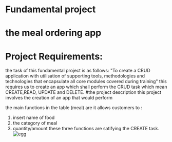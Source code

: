 # Fundamental project
# the meal ordering app

# Project Requirements:
the task of this fundamental project is as follows:
"To create a CRUD application with utilisation of supporting tools,
methodologies and technologies that encapsulate all core modules
covered during training"
this requires us to create an app which shall perform the CRUD task which mean CREATE,READ, UPDATE and DELETE.
#the project description
this project involves the creation of an app that would perform 

the main functions  in the table (meal) are it allows customers to :
1) insert name of food
2) the category of meal
3) quantity/amount
these three functions are satifying the CREATE task.
![egg](https://qa-courseware-images.s3.eu-west-2.amazonaws.com/markdown/links_images/000.jpeg)
